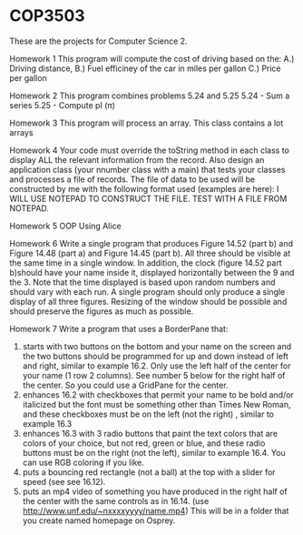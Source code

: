 # COP3503
These are the projects for Computer Science 2.

Homework 1
This program will compute the cost of driving based on the:
   A.) Driving distance,
   B.) Fuel efficiney of the car in miles per gallon
   C.) Price per gallon
   
Homework 2
This program combines problems 5.24 and 5.25
   5.24 - Sum a series
   5.25 - Compute pI (π)
   
Homework 3
This program will process an array. This class contains a lot arrays

Homework 4
Your code must override the toString method in each class to display ALL the relevant information from the record.
Also design an application class (your nnumber class with a main)  that tests your classes and processes a file of records.
The file of data to be used will be constructed by me with the following format used (examples are here):
I WILL USE NOTEPAD TO CONSTRUCT THE FILE. TEST WITH A FILE FROM NOTEPAD.

Homework 5
OOP Using Alice

Homework 6
 Write a single program that produces Figure 14.52 (part b)  and
        Figure 14.48  (part a)  and Figure 14.45 (part b).  All three should be visible at
        the same time in a single window.
        In addition, the clock (figure 14.52 part b)should have your name inside it, displayed
        horizontally
        between the 9 and the 3.  Note that the time displayed is based upon random numbers and
        should vary with each run.
        A single program should only produce a single display of all three figures. Resizing of the
        window should be
        possible and should preserve the figures as much as possible.
        
Homework 7
Write a program that uses a BorderPane that:
1. starts with two buttons on the bottom and your name on the screen and the two buttons should be programmed for up and down
instead of left and right, similar to example 16.2. Only use the left half of the center for your name (1 row 2 columns). See number 5
below for the right half of the center. So you could use a GridPane for the center.
2. enhances 16.2 with checkboxes that permit your name to be bold and/or italicized but the font must be  something other
than Times New Roman, and these checkboxes must be on the left (not the right) , similar to example 16.3
3. enhances 16.3 with  3 radio buttons that paint the text colors that are colors of your choice, but not red, green or blue,
and these radio buttons must be on the right (not the left), similar to example 16.4. You can use RGB coloring if you like.
4. puts a bouncing red rectangle (not a ball)  at the top  with a slider for speed (see see 16.12).
5. puts an mp4 video of something you have produced in the right half of the center with the same controls as in 16.14.
(use http://www.unf.edu/~nxxxxyyyy/name.mp4)
This will be in a folder that you create named homepage on Osprey.
